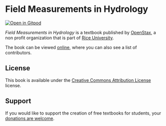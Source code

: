 # Field Measurements in Hydrology

[![Open in Gitpod](https://gitpod.io/button/open-in-gitpod.svg)](https://gitpod.io/from-referrer/)

_Field Measurements in Hydrology_ is a textbook published by [OpenStax](https://openstax.org/), a non profit organization that is part of [Rice University](https://www.rice.edu/).

The book can be viewed [online](https://github.com/cnx-user-books/cnxbook-field-measurements-in-hydrology/releases/latest), where you can also see a list of contributors.

## License
This book is available under the [Creative Commons Attribution License](./LICENSE) license.

## Support
If you would like to support the creation of free textbooks for students, your [donations are welcome](https://riceconnect.rice.edu/donation/support-openstax-banner).
